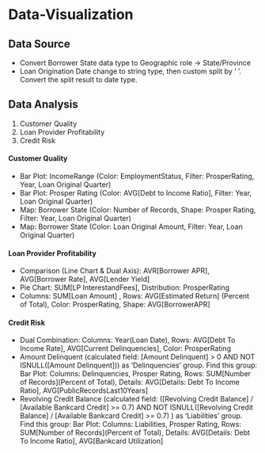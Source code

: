 # Data-Visualization

## Data Source
- Convert Borrower State data type to Geographic role -> State/Province
- Loan Origination Date change to string type, then custom split by ‘ ’. Convert the split result to date type.


## Data Analysis
1. Customer Quality
2. Loan Provider Profitability
3. Credit Risk

#### Customer Quality

- Bar Plot: IncomeRange (Color: EmploymentStatus, Filter: ProsperRating, Year, Loan Original Quarter)
- Bar Plot: Prosper Rating (Color: AVG[Debt to Income Ratio], Filter: Year, Loan Original Quarter)
- Map: Borrower State (Color: Number of Records, Shape: Prosper Rating, Filter: Year, Loan Original Quarter)
- Map: Borrower State (Color: Loan Original Amount, Filter: Year, Loan Original Quarter)

#### Loan Provider Profitability

- Comparison (Line Chart & Dual Axis): AVR[Borrower APR], AVG[Borrower Rate], AVG[Lender Yield]
- Pie Chart: SUM[LP InterestandFees], Distribution: ProsperRating
- Columns: SUM[Loan Amount] , Rows: AVG[Estimated Return] (Percent of Total), Color: ProsperRating, Shape: AVG[BorrowerAPR]

#### Credit Risk

- Dual Combination: Columns: Year(Loan Date), Rows: AVG[Debt To Income Rate], AVG[Current Delinquencies], Color: ProsperRating
- Amount Delinquent (calculated field: [Amount Delinquent] > 0 AND NOT ISNULL([Amount Delinquent])) as ‘Delinquencies’ group.  Find this group: Bar Plot: Columns: Delinquencies, Prosper Rating, Rows: SUM[Number of Records](Percent of Total), Details: AVG[Details: Debt To Income Ratio], AVG[PublicRecordsLast10Years]
- Revolving Credit Balance (calculated field: ([Revolving Credit Balance] / [Available Bankcard Credit] >= 0.7) AND NOT ISNULL([Revolving Credit Balance] / [Available Bankcard Credit] >= 0.7) ) as ‘Liabilities’ group. Find this group: Bar Plot: Columns: Liabilities, Prosper Rating, Rows: SUM[Number of Records](Percent of Total), Details: AVG[Details: Debt To Income Ratio], AVG[Bankcard Utilization]

